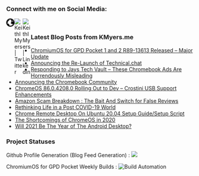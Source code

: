 <!--
**KeithIMyers/KeithIMyers** is a ✨ _special_ ✨ repository because its `README.md` (this file) appears on your GitHub profile.

Here are some ideas to get you started:

- 🔭 I’m currently working on ...
- 🌱 I’m currently learning ...
- 👯 I’m looking to collaborate on ...
- 🤔 I’m looking for help with ...
- 💬 Ask me about ...
- 📫 How to reach me: ...
- 😄 Pronouns: ...
- ⚡ Fun fact: ...
-->
### Connect with me on Social Media:

[<img align="left" alt="KMyers.me" width="22px" src="https://raw.githubusercontent.com/iconic/open-iconic/master/svg/globe.svg" />][website]
[<img align="left" alt="KeithIMyers| Twitter" width="22px" src="https://cdn.jsdelivr.net/npm/simple-icons@v3/icons/twitter.svg" />][twitter]
[<img align="left" alt="KeithIMyers | LinkedIn" width="22px" src="https://cdn.jsdelivr.net/npm/simple-icons@v3/icons/linkedin.svg" />][linkedin]
<br />


### Latest Blog Posts from KMyers.me
<!-- BLOG-POST-LIST:START -->
- [ChromiumOS for GPD Pocket 1 and 2 R89-13613 Released – Major Update](https://kmyers.me/blog/chromiumos-for-gpd-pocket/chromiumos-for-gpd-pocket-1-and-2-r89-13613-released-major-update/?utm_source=rss&utm_medium=rss&utm_campaign=chromiumos-for-gpd-pocket-1-and-2-r89-13613-released-major-update)
- [Announcing the Re-Launch of Technical.chat](https://kmyers.me/blog/general/announcing-the-re-launch-of-technical-chat/?utm_source=rss&utm_medium=rss&utm_campaign=announcing-the-re-launch-of-technical-chat)
- [Responding to Jays Tech Vault – These Chromebook Ads Are Horrendously Misleading](https://kmyers.me/blog/chromeos/responding-to-jays-tech-vault-these-chromebook-ads-are-horrendously-misleading/?utm_source=rss&utm_medium=rss&utm_campaign=responding-to-jays-tech-vault-these-chromebook-ads-are-horrendously-misleading)
- [Announcing the Chromebook Community](https://kmyers.me/blog/chromeos/announcing-the-chromebook-community/?utm_source=rss&utm_medium=rss&utm_campaign=announcing-the-chromebook-community)
- [ChromeOS 86.0.4208.0 Rolling Out to Dev – Crostini USB Support Enhancements](https://kmyers.me/blog/chromeos/chromeos-86-0-4208-0-rolling-out-to-dev-crostini-usb-support-enhancements/?utm_source=rss&utm_medium=rss&utm_campaign=chromeos-86-0-4208-0-rolling-out-to-dev-crostini-usb-support-enhancements)
- [Amazon Scam Breakdown : The Bait And Switch for False Reviews](https://kmyers.me/blog/general/amazon-scam-breakdown-the-bait-and-switch-for-false-reviews/?utm_source=rss&utm_medium=rss&utm_campaign=amazon-scam-breakdown-the-bait-and-switch-for-false-reviews)
- [Rethinking Life in a Post COVID-19 World](https://kmyers.me/blog/general/rethinking-life-in-a-post-covid-19-world/?utm_source=rss&utm_medium=rss&utm_campaign=rethinking-life-in-a-post-covid-19-world)
- [Chrome Remote Desktop On Ubuntu 20.04 Setup Guide/Setup Script](https://kmyers.me/blog/linux/chrome-remote-desktop-on-ubuntu-20-04-setup-guide-setup-script/?utm_source=rss&utm_medium=rss&utm_campaign=chrome-remote-desktop-on-ubuntu-20-04-setup-guide-setup-script)
- [The Shortcomings of ChromeOS in 2020](https://kmyers.me/blog/chromeos/the-shortcomings-of-chromeos-in-2020/?utm_source=rss&utm_medium=rss&utm_campaign=the-shortcomings-of-chromeos-in-2020)
- [Will 2021 Be The Year of The Android Desktop?](https://kmyers.me/blog/android/will-2021-be-the-year-of-the-android-desktop/?utm_source=rss&utm_medium=rss&utm_campaign=will-2021-be-the-year-of-the-android-desktop)
<!-- BLOG-POST-LIST:END -->


### Project Statuses
Github Profile Generation (Blog Feed Generation) : ![](https://github.com/KeithIMyers/KeithIMyers/workflows/Latest%20blog%20post%20workflow/badge.svg)

ChromiumOS for GPD Pocket Weekly Builds : ![Build Automation](https://github.com/KeithIMyers/overlay-gpdpocket/workflows/Build%20Automation/badge.svg)


[website]: https://KMyers.me
[twitter]: https://twitter.com/KeithIMyers
[linkedin]: https://linkedin.com/in/keithimyers/
